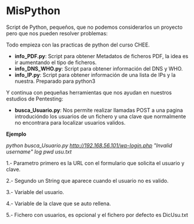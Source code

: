 # MisPython

Script de Python, pequeños, que no podemos considerarlos un proyecto pero que nos pueden resolver problemas:

Todo empieza con las practicas de python del curso CHEE.
* **info_PDF.py**:  Script para obtener Metadatos de ficheros PDF, la idea es ir aumentando el tipo de ficheros.
* **info_DNS_WHO.py**:  Script para obtener información del DNS y WHO.
* **info_IP.py**:  Script para obtener información de una lista de IPs y la nuestra.  Preparado para python3


Y continua con pequeñas herramientas que nos ayudan en nuestros estudios de Pentesting:
* **busca_Usuario.py**: Nos permite realizar llamadas POST a una pagina introducióndo los usuarios de un fichero y una clave que normalmente no encontrara para localizar usuarios validos.

**Ejemplo**

*python busca_Usuario.py http://192.168.56.101/wp-login.php "Invalid username" log pwd usu.txt*

1.- Parametro primero es la URL con el formulario que solicita el usuario y clave.

2.- Segundo un String que aparece cuando el usuario no es valido.

3.- Variable del usuario.

4.- Variable de la clave que se auto rellena.

5.- Fichero con usuarios, es opcional y el fichero por defecto es DicUsu.txt



